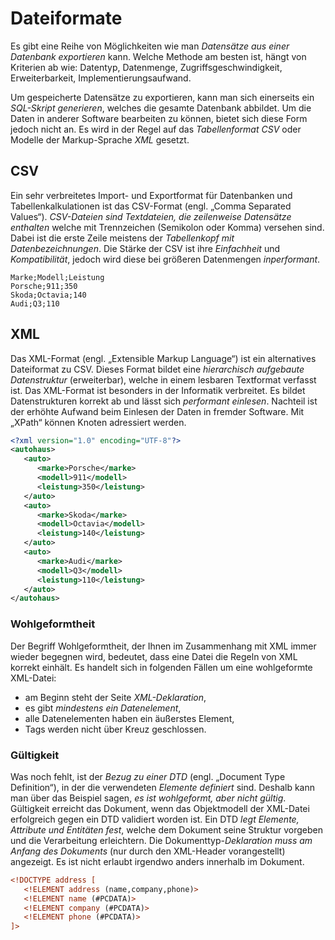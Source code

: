 # Dateiformate
Es gibt eine Reihe von Möglichkeiten wie man *Datensätze aus einer Datenbank exportieren* kann. Welche Methode am besten ist, hängt von Kriterien ab wie: Datentyp, Datenmenge, Zugriffsgeschwindigkeit, Erweiterbarkeit, Implementierungsaufwand.

Um gespeicherte Datensätze zu exportieren, kann man sich einerseits ein *SQL-Skript generieren*, welches die gesamte Datenbank abbildet. Um die Daten in anderer Software bearbeiten zu können, bietet sich diese Form jedoch nicht an. Es wird in der Regel auf das *Tabellenformat CSV* oder Modelle der Markup-Sprache *XML* gesetzt.

## CSV
Ein sehr verbreitetes Import- und Exportformat für Datenbanken und Tabellenkalkulationen ist das CSV-Format (engl. „Comma Separated Values“). *CSV-Dateien sind Textdateien, die zeilenweise Datensätze enthalten* welche mit Trennzeichen (Semikolon oder Komma) versehen sind. Dabei ist die erste Zeile meistens der *Tabellenkopf mit Datenbezeichnungen*. Die Stärke der CSV ist ihre *Einfachheit* und *Kompatibilität*, jedoch wird diese bei größeren Datenmengen *inperformant*.

```
Marke;Modell;Leistung
Porsche;911;350
Skoda;Octavia;140
Audi;Q3;110
```

## XML
Das XML-Format (engl. „Extensible Markup Language“) ist ein alternatives Dateiformat zu CSV. Dieses Format bildet eine *hierarchisch aufgebaute Datenstruktur* (erweiterbar), welche in einem lesbaren Textformat verfasst ist. Das XML-Format ist besonders in der Informatik verbreitet. Es bildet Datenstrukturen korrekt ab und lässt sich *performant einlesen*. Nachteil ist der erhöhte Aufwand beim Einlesen der Daten in fremder Software. Mit „XPath“ können Knoten adressiert werden.

``` xml
<?xml version="1.0" encoding="UTF-8"?>
<autohaus>
   <auto>
      <marke>Porsche</marke>
      <modell>911</modell>
      <leistung>350</leistung>
   </auto>
   <auto>
      <marke>Skoda</marke>
      <modell>Octavia</modell>
      <leistung>140</leistung>
   </auto>
   <auto>
      <marke>Audi</marke>
      <modell>Q3</modell>
      <leistung>110</leistung>
   </auto>
</autohaus>
```

### Wohlgeformtheit
Der Begriff Wohlgeformtheit, der Ihnen im Zusammenhang mit XML immer wieder begegnen wird, bedeutet, dass eine Datei die Regeln von XML korrekt einhält. Es handelt sich in folgenden Fällen um eine wohlgeformte XML-Datei:

- am Beginn steht der Seite *XML-Deklaration*,
- es gibt *mindestens ein Datenelement*,
- alle Datenelementen haben ein äußerstes Element,
- Tags werden nicht über Kreuz geschlossen.

### Gültigkeit
Was noch fehlt, ist der *Bezug zu einer DTD* (engl. „Document Type Definition“), in der die verwendeten *Elemente definiert* sind. Deshalb kann man über das Beispiel sagen, *es ist wohlgeformt, aber nicht gültig*. Gültigkeit erreicht das Dokument, wenn das Objektmodell der XML-Datei erfolgreich gegen ein DTD validiert worden ist. Ein DTD *legt Elemente, Attribute und Entitäten fest*, welche dem Dokument seine Struktur vorgeben und die Verarbeitung erleichtern. Die Dokumenttyp-*Deklaration muss am Anfang des Dokuments* (nur durch den XML-Header vorangestellt) angezeigt. Es ist nicht erlaubt irgendwo anders innerhalb im Dokument.

``` xml
<!DOCTYPE address [
   <!ELEMENT address (name,company,phone)>
   <!ELEMENT name (#PCDATA)>
   <!ELEMENT company (#PCDATA)>
   <!ELEMENT phone (#PCDATA)>
]>
```
